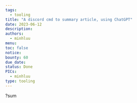 ```yaml
---
tags:
  - tooling
title: "A discord cmd to summary article, using ChatGPT"
date: 2023-06-12
description: 
authors:
  - minhluu
menu: 
toc: false
notice: 
bounty: 60
due_date: 
status: Done
PICs:
  - minhluu
type: tooling
---
```


?sum <link>